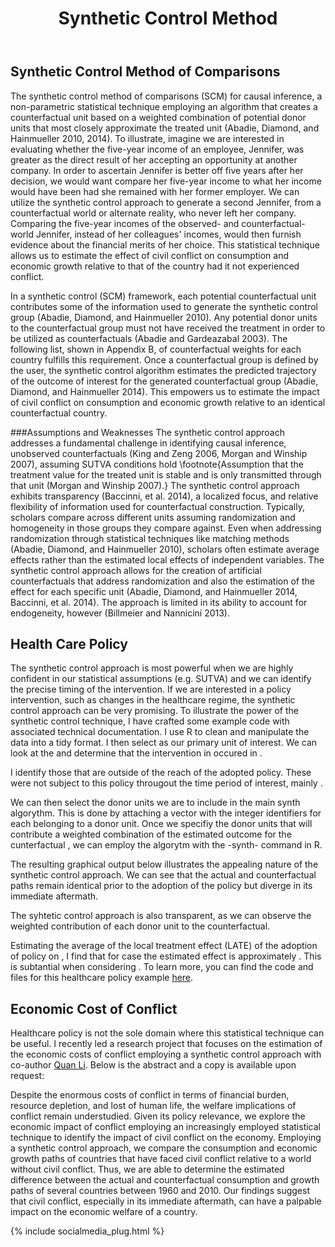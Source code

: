 ﻿---
layout: post
title: Synthetic Control Method
comments: True
redirect_from: "/2015-01-15-synthetic-control/"
permalink: synthetic-control
---

## Synthetic Control Method of Comparisons

The synthetic control method of comparisons (SCM) for causal inference, a non-parametric statistical technique employing an 
algorithm that creates a counterfactual unit based on a weighted combination of potential donor units that most closely approximate the
treated unit (Abadie, Diamond, and Hainmueller 2010, 2014). To illustrate, imagine we are interested in evaluating whether the five-year 
income of an employee, Jennifer, was greater as the direct result of her accepting an opportunity at another company. In order to ascertain
Jennifer is better off five years after her decision, we would want compare her five-year income to what her income would have been had she 
remained with her former employer. We can utilize the synthetic control approach to generate a second Jennifer, from a counterfactual world or
alternate reality, who never left her company. Comparing the five-year incomes of the observed- and counterfactual-world Jennifer, instead of
her colleagues' incomes, would then furnish evidence about the financial merits of her choice. This statistical technique allows us to estimate
the effect of civil conflict on consumption and economic growth relative to that of the country had it not experienced conflict.

In a synthetic control (SCM) framework, each potential counterfactual unit contributes some of the information used to generate 
the synthetic control group (Abadie, Diamond, and Hainmueller 2010). Any potential donor units to the counterfactual group must not
have received the treatment in order to be utilized as counterfactuals (Abadie and Gardeazabal 2003). The following list, shown in Appendix B,
 of counterfactual weights for each country fulfills this requirement. Once a counterfactual group is defined by the user, the synthetic control 
algorithm estimates the predicted trajectory of the outcome of interest for the generated counterfactual group (Abadie, Diamond, and Hainmueller 
2014). This empowers us to estimate the impact of civil conflict on consumption and economic growth relative to an identical counterfactual country.

###Assumptions and Weaknesses
The synthetic control approach addresses a fundamental challenge in identifying causal inference, unobserved counterfactuals (King and Zeng 2006, 
Morgan and Winship 2007), assuming SUTVA conditions hold \footnote{Assumption that the treatment value for the treated unit is stable and
is only transmitted through that unit (Morgan and Winship 2007).} The synthetic control approach exhibits transparency (Baccinni, et al. 2014),
a localized focus, and relative flexibility of information used for counterfactual construction. Typically, scholars compare across different 
units assuming randomization and homogeneity in those groups they compare against. Even when addressing randomization through statistical 
techniques like matching methods (Abadie, Diamond, and Hainmueller 2010), scholars often estimate average effects rather than the estimated 
local effects of independent variables. The synthetic control approach allows for the creation of artificial counterfactuals that address 
randomization and also the estimation of the effect for each specific unit (Abadie, Diamond, and Hainmueller 2014, Baccinni, et al. 2014). The 
approach is limited in its ability to account for endogeneity, however (Billmeier and Nannicini 2013).


## Health Care Policy

The synthetic control approach is most powerful when we are highly confident in our statistical assumptions (e.g. SUTVA) and 
we can identify the precise timing of the intervention. If we are interested in a policy intervention, such as changes in 
the healthcare regime, the synthetic control approach can be very promising. To illustrate the power of the synthetic control technique, I 
have crafted some example code with associated technical documentation. I use R to clean and manipulate the data into a tidy format. I then
select   as our primary unit of interest. We can look at the   and determine that the intervention in    occured in    . 


I identify those   that are outside of the reach of the adopted policy. These    were not subject to this policy througout the time period of interest, mainly  .

We can then select the donor units we are to include in the main synth algorythm. This is done by attaching a vector with the integer identifiers for each
 belonging to a donor unit. Once we specifiy the donor units that will contribute a weighted combination of the estimated outcome for the cunterfactual
, we can employ the algorytm with the -synth- command in R. 



The resulting graphical output below illustrates the appealing nature of the synthetic control approach. We can see that the actual and counterfactual paths
remain identical prior to the adoption of the policy but diverge in its immediate aftermath. 


The syhtetic control approach is also transparent, as we can observe the weighted contribution of each donor unit to the counterfactual. 

Estimating the average of the local treatment effect (LATE) of the adoption of   policy on    , I find that for    case the estimated effect is approximately  . This is subtantial when considering . To 
learn more, you can find the code and files for this healthcare policy example [here](). 

## Economic Cost of Conflict

Healthcare policy is not the sole domain where this statistical technique can be useful. I recently led a research project that focuses on the 
estimation of the economic costs of conflict employing a synthetic control approach with co-author [Quan Li](). Below is the abstract and a copy
is available upon request:

Despite the enormous costs of conflict in terms of financial burden, resource depletion, and lost of human life, the welfare implications 
of conflict remain understudied. Given its policy relevance, we explore the economic impact of conflict employing an increasingly employed 
statistical technique to identify the impact of civil conflict on the economy. Employing a synthetic control approach, we  compare the consumption
and economic growth paths of countries that have faced civil conflict relative to a world without civil conflict. Thus, we are able to determine 
the estimated difference between the actual and counterfactual consumption and growth paths of several countries between 1960 and 2010. Our 
findings suggest that civil conflict, especially in its immediate aftermath, can have a palpable impact on the economic welfare of a country.

{% include socialmedia_plug.html %}
